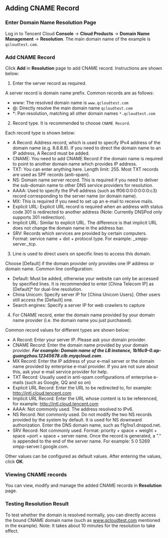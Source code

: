 ## Adding CNAME Record

### Enter Domain Name Resolution Page

Log in to Tencent Cloud **Console** -> **Cloud Products** -> **Domain Name Management** -> **Resolution**. The main domain name of the example is `qcloudtest.com`.

### Add CNAME Record

Click **Add** in **Resolution** page to add CNAME record. Instructions are shown below:

1) Enter the server record as required.

A server record is domain name prefix. Common records are as follows:
- www: The resolved domain name is `www.qcloudtest.com`
- @: Directly resolve the main domain name `qcloudtest.com`
- *: Pan resolution, matching all other domain names `*.qcloudtest.com`

2) Record type. It is recommended to choose `CNAME Record`.

Each record type is shown below:

- A Record: Address record, which is used to specify IPv4 address of the domain name (e.g. 8.8.8.8). If you need to direct the domain name to an IP address, A Record must be added.
- CNAME: You need to add CNAME Record if the domain name is required to point to another domain name which provides IP address.
- TXT: You can enter anything here. Length limit: 255. Most TXT records are used as SPF records (anti-spam).
- NS: Domain name server record. This is required if you need to deliver the sub-domain name to other DNS service providers for resolution.
- AAAA: Used to specify the IPv6 address (such as ff06:0:0:0:0:0:0:c3) record corresponding to the server name (or domain name).
- MX: This is required if you need to set up an e-mail to receive mails.
- Explicit URL: Explicit URL record is required when an address with status code 301 is redirected to another address (Note: Currently DNSPod only supports 301 redirection).
- Implicit URL: Similar to explicit URL. The difference is that implicit URL does not change the domain name in the address bar.
- SRV: Records which services are provided by certain computers. Format: service name + dot + protocol type. For example: _xmpp-server._tcp.

3) Line is used to direct users on specific lines to access this domain.

Choose [Default] if the domain provider only provides one IP address or domain name.
Common line configuration:
- Default: Must be added, otherwise your website can only be accessed by specified lines. It is recommended to enter [China Telecom IP] as [Default]* for dual-line resolution.
- China Unicom: Specify server IP for [China Unicom Users]. Other users still access the [Default] one.
- Search engines: Specify a server IP for web crawlers to capture

4) For CNAME record, enter the domain name provided by your domain name provider (i.e. the domain name you just purchased).

Common record values for different types are shown below:
- A Record: Enter your server IP. Please ask your domain provider.
- CNAME Record: Enter the domain name provided by your domain provider. ***For example: Domain name of the LB instance, 1b16c9-0.ap-guangzhou.12345678.clb.myqcloud.com***.
- MX Record: Enter the IP address of your e-mail server or the domain name provided by enterprise e-mail provider. If you are not sure about this, ask your e-mail service provider for help.
- TXT Record: Usually used in anti-spam configurations of enterprise e-mails (such as Google, QQ and so on)
- Explicit URL Record: Enter the URL to be redirected to, for example: http://intl.cloud.tencent.com
- Implicit URL Record: Enter the URL whose content is to be referenced, for example: http://intl.cloud.tencent.com
- AAAA: Not commonly used. The address resolved to IPv6.
- NS Record: Not commonly used. Do not modify the two NS records provided by the system by default. It is used for NS downward authorization. Enter the DNS domain name, such as f1g1ns1.dnspod.net.
- SRV Record: Not commonly used. Format: priority + space + weight + space +port + space + server name. Once the record is generated, a "." is appended to the end of the server name. For example: 5 0 5269 xmpp-server.l.google.com.

Other values can be configured as default values. After entering the values, click **OK**.


### Viewing CNAME records

You can view, modify and manage the added CNAME records in **Resolution** page.

### Testing Resolution Result

To test whether the domain is resolved normally, you can directly access the bound CNAME domain name (such as www.qcloudtest.com mentioned in the example). Note: It takes about 10 minutes for the resolution to take effect.

